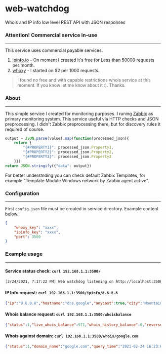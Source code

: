 # web-watchdog
Whois and IP info low level REST API with JSON responses
### Attention! Commercial service in-use
---
This service uses commercial payable services.
1. [ipinfo.io](ipinfo.io) - On moment I created it's free for Less than 50000 requests per month.
2. [whoxy](whoxy.com) - I started on $2 per 1000 requests.
> I found no free and with capable restrictions whois service at this moment. If you know let me know about it :). Thanks.
### About
---
This simple service I created for monitoring purposes. I runing [Zabbix](https://www.zabbix.com/) as primary monitoring system. This service useful via HTTP checks and JSON preprocessing. I didn't Zabbix preprocessing there, but for discovery rules it required of course.
```javascript
output = JSON.parse(value).map(function(processed_json){
    return {
        "{#PROPERTY1}": processed_json.Property1,
        "{#PROPERTY2}": processed_json.Property2,
        "{#PROPERTY3}": processed_json.Property3
    }})
return JSON.stringify({"data": output})
```
For better understnding you can check default Zabbix Templates, for example "Template Module Windows network by Zabbix agent active".

### Configuration
---
First `config.json` file must be created in service directory. Example content below.
```json
{
    "whoxy_key": "xxxx",
    "ipinfo_key": "xxxx",
    "port": 3500
}
```
### Example usage
---
#### Service status check: `curl 192.168.1.1:3500/`
```bash
[2/24/2021, 7:17:22 PM] Web watchdog listening on http://localhost:3500
```
#### IP Info request: `curl 192.168.1.1:3500/ipinfo/8.8.8.8`
```json
{"ip":"8.8.8.8","hostname":"dns.google","anycast":true,"city":"Mountain View","region":"California","country":"United States","loc":"37.4056,-122.0775","org":"AS15169 Google LLC","postal":"94043","timezone":"America/Los_Angeles","countryCode":"US"}
```
#### Whois balance request: `curl 192.168.1.1:3500/whoisbalance`
```json
{"status":1,"live_whois_balance":971,"whois_history_balance":0,"reverse_whois_balance":0}
```
#### Whois against domain: `curl 192.168.1.1:3500/whois/google.com`
```json
{"status":1,"domain_name":"google.com","query_time":"2021-02-24 16:23:00","whois_server":"whois.markmonitor.com","domain_registered":"yes","create_date":"1997-09-15","update_date":"2019-09-09","expiry_date":"2028-09-13","domain_registrar":{"iana_id":292,"registrar_name":"MarkMonitor, Inc.","whois_server":"whois.markmonitor.com","website_url":"http://www.markmonitor.com","email_address":"abusecomplaints@markmonitor.com","phone_number":"+1.2083895770"},"registrant_contact":{"full_name":"Google LLC","company_name":"Google LLC","state_name":"CA","country_name":"United States","country_code":"US"},"administrative_contact":{"full_name":"Google LLC","company_name":"Google LLC","state_name":"CA","country_name":"United States","country_code":"US"},"technical_contact":{"full_name":"Google LLC","company_name":"Google LLC","state_name":"CA","country_name":"United States","country_code":"US"},"name_servers":["ns1.google.com","ns2.google.com","ns3.google.com","ns4.google.com"],"domain_status":["clientDeleteProhibited","clientTransferProhibited","clientUpdateProhibited","serverDeleteProhibited","serverTransferProhibited","serverUpdateProhibited"],"query_stats":{"api_credits_charged":1,"whois_retrieval_time":4.08,"user_ip_address":"37.113.46.68"}}
```